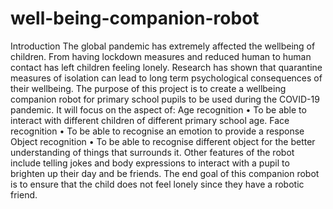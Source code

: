 # well-being-companion-robot
Introduction
The global pandemic has extremely affected the wellbeing of children. From having lockdown measures and reduced human to human contact has left children feeling lonely. Research has shown that quarantine measures of isolation can lead to long term psychological consequences of their wellbeing. 
The purpose of this project is to create a wellbeing companion robot for primary school pupils to be used during the COVID-19 pandemic. It will focus on the aspect of:
Age recognition
•	To be able to interact with different children of different primary school age.
Face recognition
•	To be able to recognise an emotion to provide a response
Object recognition 
•	To be able to recognise different object for the better understanding of things that surrounds it.
Other features of the robot include telling jokes and body expressions to interact with a pupil to brighten up their day and be friends. The end goal of this companion robot is to ensure that the child does not feel lonely since they have a robotic friend.
